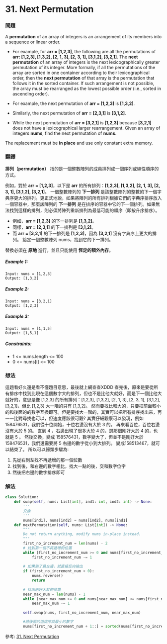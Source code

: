# 31. Next Permutation
### 問題
A **permutation** of an array of integers is an arrangement of its members into a sequence or linear order.

- For example, for **arr = [1,2,3]**, the following are all the permutations of **arr: [1,2,3], [1,3,2], [2, 1, 3], [2, 3, 1], [3,1,2], [3,2,1]**.
The **next permutation** of an array of integers is the next lexicographically greater permutation of its integer. More formally, if all the permutations of the array are sorted in one container according to their lexicographical order, then the **next permutation** of that array is the permutation that follows it in the sorted container. If such arrangement is not possible, the array must be rearranged as the lowest possible order (i.e., sorted in ascending order).

- For example, the next permutation of **arr = [1,2,3]** is **[1,3,2]**.
- Similarly, the next permutation of **arr = [2,3,1]** is **[3,1,2]**.
- While the next permutation of **arr = [3,2,1]** is **[1,2,3]** because **[3,2,1]** does not have a lexicographical larger rearrangement.
Given an array of integers **nums**, find the next permutation of **nums**.

The replacement must be **in place** and use only constant extra memory.

### 翻譯
**排列（permutation）** 指的是一個整數陣列的成員排列成一個序列或線性順序的方式。

例如，對於 **arr = [1,2,3]**，以下是 **arr** 的所有排列：**[1,2,3], [1,3,2], [2, 1, 3], [2, 3, 1], [3,1,2], [3,2,1]**。
一個整數陣列的 **下一排列** 是該整數陣列的整數的下一個字典序更大的排列。更正式地說，如果將陣列的所有排列根據它們的字典序排序放入一個容器中，那麼該陣列的 **下一排列** 是在排序的容器中它的下一個排列。如果無法找到這樣的排列，則必須將陣列重新排列為最低可能的順序（即按升序排序）。

- 例如，**arr = [1,2,3]** 的下一排列是 **[1,3,2]**。
- 同樣，**arr = [2,3,1]** 的下一排列是 **[3,1,2]**。
- 而 **arr = [3,2,1]** 的下一排列是 **[1,2,3]**，因為 **[3,2,1]** 沒有字典序上更大的排列。
給定一個整數陣列 nums，找到它的下一排列。

替換必須在 **原地** 進行，並且只能使用 **恆定的額外內存**。

##### Example 1:
    Input: nums = [1,2,3]
    Output: [1,3,2]
##### Example 2:
    Input: nums = [3,2,1]
    Output: [1,2,3]
##### Example 3:
    Input: nums = [1,1,5]
    Output: [1,5,1]

##### Constraints:
- 1 <= nums.length <= 100
- 0 <= nums[i] <= 100

### 想法
這題看好久還是看不懂題目意思，最後就上網查查XDDD
查完後，原來是要從所有排序中找到比現在這個數字大的排列，但也不是比他大就好，而是下一個比他大就好的，意思是像 [1,2,3] 的所有排列：[1,2,3], [1,3,2], [2, 1, 3], [2, 3, 1], [3,1,2], [3,2,1]，但比 [1,2,3] 大一階的只有 [1,3,2]。
然而要找比較大的，只要把前面較小的和後面的的數字互換即可。但是要找大一階的，其實可以把所有排序找出來，再一一比對尋找也可以，但速度應該很可觀?
其實仔細觀察可以發現，例如 158476531，我們從十位開始，十位右邊沒有大於 3 的。 再來看百位，百位右邊沒有大於 5 的。 直到 4 ，右邊出現了很多大於 4 的，選那個剛好大於 4 的，也就是 5 。 然後交換，變成 158576431，數字變大了，但並不是剛好大於 158476531，我們還需要將 5 右邊的數字從小到大排列。 變成158513467，就可以結束了。
所以可以歸類步驟為:
1. 先從右到左找不再遞增的那一個位數
2. 找到後，和右邊的數字相比，找大一點的後，交和數字位字
3. 然後把右邊的數字排序即可
### 解法
```python
class Solution:
    def swap(self, nums: List[int], ind1: int, ind2: int) -> None:
        '''
        交換
        '''
        nums[ind1], nums[ind2] = nums[ind2], nums[ind1]
    def nextPermutation(self, nums: List[int]) -> None:
        """
        Do not return anything, modify nums in-place instead.
        """
        first_no_increment_num = len(nums) - 2
        # 找到第一個不再遞增的位置
        while (first_no_increment_num >= 0 and nums[first_no_increment_num + 1] <= nums[first_no_increment_num]):
            first_no_increment_num -= 1
        
        # 如果到了最左邊，就直接反向输出
        if (first_no_increment_num < 0):
            nums.reverse()
            return
        
        # 找出剛好大於的位置
        near_max_num = len(nums) - 1
        while (near_max_num >= 0 and nums[near_max_num] <= nums[first_no_increment_num]):
            near_max_num -= 1
        
        self.swap(nums, first_no_increment_num, near_max_num)

        #將後面的值排序成最小的數字
        nums[first_no_increment_num + 1::] = sorted(nums[first_no_increment_num + 1::])
```

參考:
[31. Next Permutation](https://leetcode.wang/leetCode-31-Next-Permutation.html)